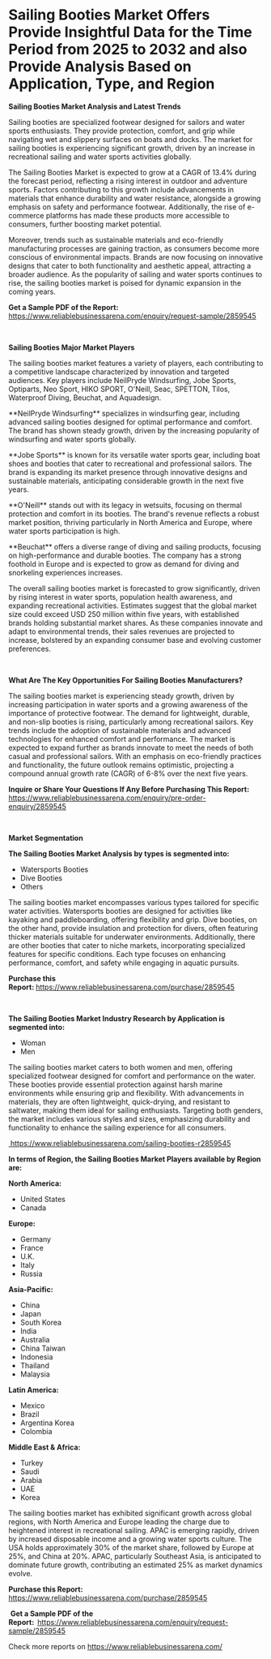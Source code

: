 <p><h1>Sailing Booties Market Offers Provide Insightful Data for the Time Period from 2025 to 2032 and also Provide Analysis Based on Application, Type, and Region</h1></p><p><strong>Sailing Booties Market Analysis and Latest Trends</strong></p>
<p><p>Sailing booties are specialized footwear designed for sailors and water sports enthusiasts. They provide protection, comfort, and grip while navigating wet and slippery surfaces on boats and docks. The market for sailing booties is experiencing significant growth, driven by an increase in recreational sailing and water sports activities globally. </p><p>The Sailing Booties Market is expected to grow at a CAGR of 13.4% during the forecast period, reflecting a rising interest in outdoor and adventure sports. Factors contributing to this growth include advancements in materials that enhance durability and water resistance, alongside a growing emphasis on safety and performance footwear. Additionally, the rise of e-commerce platforms has made these products more accessible to consumers, further boosting market potential. </p><p>Moreover, trends such as sustainable materials and eco-friendly manufacturing processes are gaining traction, as consumers become more conscious of environmental impacts. Brands are now focusing on innovative designs that cater to both functionality and aesthetic appeal, attracting a broader audience. As the popularity of sailing and water sports continues to rise, the sailing booties market is poised for dynamic expansion in the coming years.</p></p>
<p><strong>Get a Sample PDF of the Report:&nbsp;</strong> <a href="https://www.reliablebusinessarena.com/enquiry/request-sample/2859545?utm_campaign=1871&utm_medium=2&utm_source=Github&utm_content=ia&utm_term=12032025&utm_id=sailing-booties">https://www.reliablebusinessarena.com/enquiry/request-sample/2859545</a></p>
<p>&nbsp;</p>
<p><strong>Sailing Booties Major Market Players</strong></p>
<p><p>The sailing booties market features a variety of players, each contributing to a competitive landscape characterized by innovation and targeted audiences. Key players include NeilPryde Windsurfing, Jobe Sports, Optiparts, Neo Sport, HIKO SPORT, O'Neill, Seac, SPETTON, Tilos, Waterproof Diving, Beuchat, and Aquadesign.</p><p>**NeilPryde Windsurfing** specializes in windsurfing gear, including advanced sailing booties designed for optimal performance and comfort. The brand has shown steady growth, driven by the increasing popularity of windsurfing and water sports globally.</p><p>**Jobe Sports** is known for its versatile water sports gear, including boat shoes and booties that cater to recreational and professional sailors. The brand is expanding its market presence through innovative designs and sustainable materials, anticipating considerable growth in the next five years.</p><p>**O'Neill** stands out with its legacy in wetsuits, focusing on thermal protection and comfort in its booties. The brand's revenue reflects a robust market position, thriving particularly in North America and Europe, where water sports participation is high.</p><p>**Beuchat** offers a diverse range of diving and sailing products, focusing on high-performance and durable booties. The company has a strong foothold in Europe and is expected to grow as demand for diving and snorkeling experiences increases.</p><p>The overall sailing booties market is forecasted to grow significantly, driven by rising interest in water sports, population health awareness, and expanding recreational activities. Estimates suggest that the global market size could exceed USD 250 million within five years, with established brands holding substantial market shares. As these companies innovate and adapt to environmental trends, their sales revenues are projected to increase, bolstered by an expanding consumer base and evolving customer preferences.</p></p>
<p>&nbsp;</p>
<p><strong>What Are The Key Opportunities For Sailing Booties Manufacturers?</strong></p>
<p><p>The sailing booties market is experiencing steady growth, driven by increasing participation in water sports and a growing awareness of the importance of protective footwear. The demand for lightweight, durable, and non-slip booties is rising, particularly among recreational sailors. Key trends include the adoption of sustainable materials and advanced technologies for enhanced comfort and performance. The market is expected to expand further as brands innovate to meet the needs of both casual and professional sailors. With an emphasis on eco-friendly practices and functionality, the future outlook remains optimistic, projecting a compound annual growth rate (CAGR) of 6-8% over the next five years.</p></p>
<p><strong>Inquire or Share Your Questions If Any Before Purchasing This Report:</strong> <a href="https://www.reliablebusinessarena.com/enquiry/pre-order-enquiry/2859545?utm_campaign=1871&utm_medium=2&utm_source=Github&utm_content=ia&utm_term=12032025&utm_id=sailing-booties">https://www.reliablebusinessarena.com/enquiry/pre-order-enquiry/2859545</a></p>
<p>&nbsp;</p>
<p><strong>Market Segmentation</strong></p>
<p><strong>The Sailing Booties Market Analysis by types is segmented into:</strong></p>
<p><ul><li> Watersports Booties</li><li>Dive Booties</li><li>Others </li></ul></p>
<p><p>The sailing booties market encompasses various types tailored for specific water activities. Watersports booties are designed for activities like kayaking and paddleboarding, offering flexibility and grip. Dive booties, on the other hand, provide insulation and protection for divers, often featuring thicker materials suitable for underwater environments. Additionally, there are other booties that cater to niche markets, incorporating specialized features for specific conditions. Each type focuses on enhancing performance, comfort, and safety while engaging in aquatic pursuits.</p></p>
<p><strong>Purchase this Report:&nbsp;</strong><a href="https://www.reliablebusinessarena.com/purchase/2859545?utm_campaign=1871&utm_medium=2&utm_source=Github&utm_content=ia&utm_term=12032025&utm_id=sailing-booties">https://www.reliablebusinessarena.com/purchase/2859545</a></p>
<p>&nbsp;</p>
<p><strong>The Sailing Booties Market Industry Research by Application is segmented into:</strong></p>
<p><ul><li> Woman</li><li>Men </li></ul></p>
<p><p>The sailing booties market caters to both women and men, offering specialized footwear designed for comfort and performance on the water. These booties provide essential protection against harsh marine environments while ensuring grip and flexibility. With advancements in materials, they are often lightweight, quick-drying, and resistant to saltwater, making them ideal for sailing enthusiasts. Targeting both genders, the market includes various styles and sizes, emphasizing durability and functionality to enhance the sailing experience for all consumers.</p></p>
<p><a href="https://www.reliablebusinessarena.com/sailing-booties-r2859545?utm_campaign=1871&utm_medium=2&utm_source=Github&utm_content=ia&utm_term=12032025&utm_id=sailing-booties">&nbsp;https://www.reliablebusinessarena.com/sailing-booties-r2859545</a></p>
<p><strong>In terms of Region, the Sailing Booties Market Players available by Region are:</strong></p>
<p>
    <p> <strong> North America: </strong>
        <ul>
            <li>United States</li>
            <li>Canada</li>
        </ul>
        </p> 
    <p> <strong> Europe: </strong>
        <ul>
            <li>Germany</li>
            <li>France</li>
            <li>U.K.</li>
            <li>Italy</li>
            <li>Russia</li>
        </ul>
        </p> 
    <p> <strong> Asia-Pacific: </strong>
        <ul>
            <li>China</li>
            <li>Japan</li>
            <li>South Korea</li>
            <li>India</li>
            <li>Australia</li>
            <li>China Taiwan</li>
            <li>Indonesia</li>
            <li>Thailand</li>
            <li>Malaysia</li>
        </ul>
        </p> 
    <p> <strong> Latin America: </strong>
        <ul>
            <li>Mexico</li>
            <li>Brazil</li>
            <li>Argentina Korea</li>
            <li>Colombia</li>
        </ul>
        </p> 
    <p> <strong> Middle East & Africa: </strong>
        <ul>
            <li>Turkey</li>
            <li>Saudi</li>
            <li>Arabia</li>
            <li>UAE</li>
            <li>Korea</li>
        </ul>
    </p>
    </p>
<p><p>The sailing booties market has exhibited significant growth across global regions, with North America and Europe leading the charge due to heightened interest in recreational sailing. APAC is emerging rapidly, driven by increased disposable income and a growing water sports culture. The USA holds approximately 30% of the market share, followed by Europe at 25%, and China at 20%. APAC, particularly Southeast Asia, is anticipated to dominate future growth, contributing an estimated 25% as market dynamics evolve.</p></p>
<p><strong>Purchase this Report: </strong><a href="https://www.reliablebusinessarena.com/purchase/2859545?utm_campaign=1871&utm_medium=2&utm_source=Github&utm_content=ia&utm_term=12032025&utm_id=sailing-booties">https://www.reliablebusinessarena.com/purchase/2859545</a></p>
<p>&nbsp;<strong>Get a Sample PDF of the Report:&nbsp;&nbsp;</strong><a href="https://www.reliablebusinessarena.com/enquiry/request-sample/2859545?utm_campaign=1871&utm_medium=2&utm_source=Github&utm_content=ia&utm_term=12032025&utm_id=sailing-booties">https://www.reliablebusinessarena.com/enquiry/request-sample/2859545</a></p>
<p><strong></strong></p>
<p>Check more reports on <a href="https://www.reliablebusinessarena.com/?utm_campaign=1871&utm_medium=2&utm_source=Github&utm_content=ia&utm_term=12032025&utm_id=sailing-booties">https://www.reliablebusinessarena.com/</a></p>